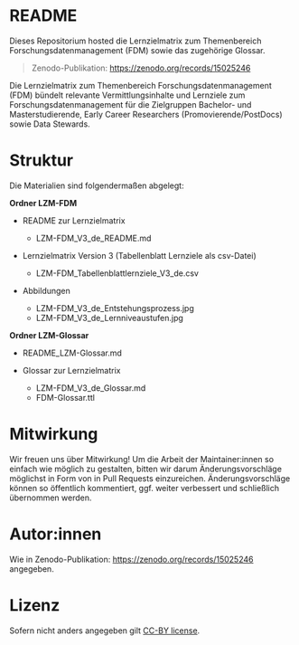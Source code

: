 # README

Dieses Repositorium hosted die Lernzielmatrix zum Themenbereich Forschungsdatenmanagement (FDM) sowie das zugehörige Glossar.

>Zenodo-Publikation: https://zenodo.org/records/15025246 

Die Lernzielmatrix zum Themenbereich Forschungsdatenmanagement (FDM) bündelt relevante Vermittlungsinhalte und Lernziele zum Forschungsdatenmanagement für die Zielgruppen Bachelor- und Masterstudierende, Early Career Researchers (Promovierende/PostDocs) sowie Data Stewards. 

# Struktur
Die Materialien sind folgendermaßen abgelegt:

**Ordner LZM-FDM**

- README zur Lernzielmatrix
  - LZM-FDM_V3_de_README.md

- Lernzielmatrix Version 3 (Tabellenblatt Lernziele als csv-Datei)
  - LZM-FDM_Tabellenblattlernziele_V3_de.csv

- Abbildungen
  - LZM-FDM_V3_de_Entstehungsprozess.jpg
  - LZM-FDM_V3_de_Lernniveaustufen.jpg

**Ordner LZM-Glossar**

- README_LZM-Glossar.md

- Glossar zur Lernzielmatrix
  - LZM-FDM_V3_de_Glossar.md
  - FDM-Glossar.ttl 

# Mitwirkung
Wir freuen uns über Mitwirkung! Um die Arbeit der Maintainer:innen so einfach wie möglich zu gestalten, bitten wir darum Änderungsvorschläge möglichst in Form von in Pull Requests einzureichen. Änderungsvorschläge können so öffentlich kommentiert, ggf. weiter verbessert und schließlich übernommen werden.

# Autor:innen
Wie in Zenodo-Publikation: https://zenodo.org/records/15025246 angegeben.

# Lizenz
Sofern nicht anders angegeben gilt [CC-BY license](https://creativecommons.org/licenses/by/4.0/deed.de).